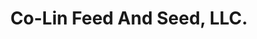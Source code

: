 ---
title: "Co-Lin Feed And Seed, LLC."
url: /brookhaven/co-lin-feed-and-seed-llc/
shop: hunting
---